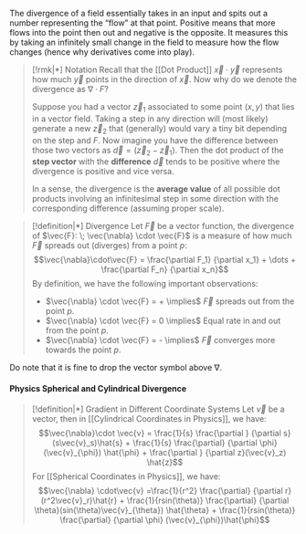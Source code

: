 The divergence of a field essentially takes in an input and spits out a number representing the “flow” at that point. Positive means that more flows into the point then out and negative is the opposite. It measures this by taking an infinitely small change in the field to measure how the flow changes (hence why derivatives come into play). 

>[!rmk|*] Notation
>Recall that the [[Dot Product]] $\vec x \cdot \vec y$ represents how much $\vec y$ points in the direction of $\vec x$. Now why do we denote the divergence as $\nabla \cdot F$? 
>
>Suppose you had a vector $\vec z_1$ associated to some point $(x,y)$ that lies in a vector field. Taking a step in any direction will (most likely) generate a new $\vec z_2$ that (generally) would vary a tiny bit depending on the step and $F$. Now imagine you have the difference between those two vectors as $\vec d = (\vec z_2 - \vec z_1)$. Then the dot product of the **step vector** with the **difference** $\vec d$ tends to be positive where the divergence is positive and vice versa. 
>
>In a sense, the divergence is the **average value** of all possible dot products involving an infinitesimal step in some direction with the corresponding difference (assuming proper scale). 

>[!definition|*] Divergence
>Let $\vec{F}$ be a vector function, the divergence of $\vec{F}: \; \vec{\nabla} \cdot \vec{F}$ is a measure of how much $\vec{F}$ spreads out (diverges) from a point $p$: $$\vec{\nabla}\cdot\vec{F} = \frac{\partial F_1} {\partial x_1} + \dots + \frac{\partial F_n} {\partial x_n}$$By definition, we have the following important observations:
>- $\vec{\nabla} \cdot \vec{F} = + \implies$ $\vec{F}$ spreads out from the point $p$.
>- $\vec{\nabla} \cdot \vec{F} = 0 \implies$ Equal rate in and out from the point $p$.
>- $\vec{\nabla} \cdot \vec{F} = - \implies$ $\vec{F}$ converges more towards the point $p$.

Do note that it is fine to drop the vector symbol above $\nabla$.
#### Physics Spherical and Cylindrical Divergence
>[!definition|*] Gradient in Different Coordinate Systems
>Let $\vec{v}$ be a vector, then in [[Cylindrical Coordinates in Physics]], we have:$$\vec{\nabla}\cdot \vec{v} = \frac{1}{s} \frac{\partial } {\partial s}(s\vec{v}_s)\hat{s} + \frac{1}{s} \frac{\partial} {\partial \phi}(\vec{v}_{\phi}) \hat{\phi} + \frac{\partial } {\partial z}(\vec{v}_z) \hat{z}$$For [[Spherical Coordinates in Physics]], we have:$$\vec{\nabla} \cdot\vec{v} =\frac{1}{r^2} \frac{\partial} {\partial r}(r^2\vec{v}_r)\hat{r} + \frac{1}{rsin(\theta)} \frac{\partial} {\partial \theta}(sin(\theta)\vec{v}_{\theta}) \hat{\theta} + \frac{1}{rsin(\theta)} \frac{\partial} {\partial \phi} (\vec{v}_{\phi})\hat{\phi}$$

